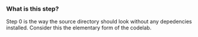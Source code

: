 ### What is this step?
Step 0 is the way the source directory should look without any depedencies
installed. Consider this the elementary form of the codelab.
